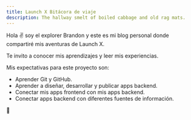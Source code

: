 ```yaml
---
title: Launch X Bitácora de viaje
description: The hallway smelt of boiled cabbage and old rag mats.
---
```


Hola ✌️  soy el explorer Brandon y este es mi blog personal donde compartiré mis aventuras de Launch X.

Te invito a conocer mis aprendizajes y leer mis experiencias.

Mis expectativas para este proyecto son:

- Aprender Git y GitHub.
- Aprender a diseñar, desarrollar y publicar apps backend.
- Conectar mis apps frontend con mis apps backend.
- Conectar apps backend con diferentes fuentes de información.

🚀
